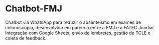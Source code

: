 # Chatbot-FMJ
Chatbot via WhatsApp para reduzir o absenteísmo em exames de colonoscopia, desenvolvido em parceria entre a FMJ e a FATEC Jundiaí. Integração com Google Sheets, envio de lembretes, gestão de TCLE e coleta de feedback.
